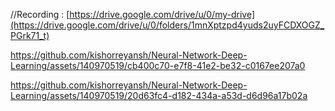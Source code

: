 //Recording : [https://drive.google.com/drive/u/0/my-drive](https://drive.google.com/drive/u/0/folders/1mnXptzpd4yuds2uyFCDXOGZ_PGrk71_t)



https://github.com/kishorreyansh/Neural-Network-Deep-Learning/assets/140970519/cb400c70-e7f8-41e2-be32-c0167ee207a0



https://github.com/kishorreyansh/Neural-Network-Deep-Learning/assets/140970519/20d63fc4-d182-434a-a53d-d6d96a17b02a

